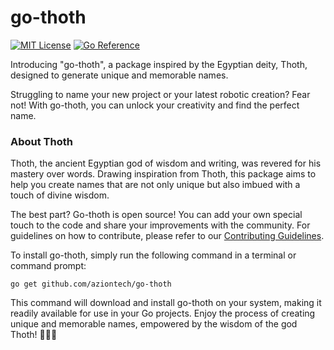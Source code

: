 # go-thoth 

[![MIT License](https://img.shields.io/badge/license-MIT-green.svg)](LICENSE)
[![Go Reference](https://img.shields.io/badge/reference-go-blue.svg)](https://github.com/aziontech/go-thoth)

Introducing "go-thoth", a package inspired by the Egyptian deity, Thoth, designed to generate unique and memorable names.

Struggling to name your new project or your latest robotic creation? Fear not! With go-thoth, you can unlock your creativity and find the perfect name.

### About Thoth
Thoth, the ancient Egyptian god of wisdom and writing, was revered for his mastery over words. Drawing inspiration from Thoth, this package aims to help you create names that are not only unique but also imbued with a touch of divine wisdom.

The best part? Go-thoth is open source! You can add your own special touch to the code and share your improvements with the community. For guidelines on how to contribute, please refer to our [Contributing Guidelines](CONTRIBUTING.md).

To install go-thoth, simply run the following command in a terminal or command prompt:
```shell 
go get github.com/aziontech/go-thoth
```
This command will download and install go-thoth on your system, making it readily available for use in your Go projects. Enjoy the process of creating unique and memorable names, empowered by the wisdom of the god Thoth! 🚀🔥🧙

